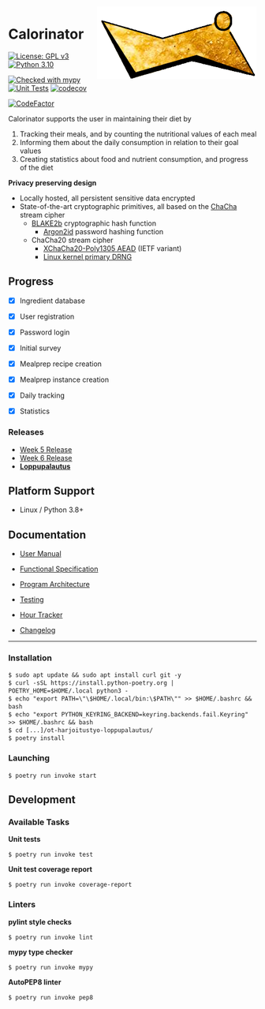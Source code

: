 <img align="right" src="https://raw.githubusercontent.com/MarkusOttela/ot-harjoitustyo/master/logo.png" style="position: relative; top: 0; left: 0;">

# Calorinator 

[![License: GPL v3](https://img.shields.io/badge/License-GPLv3-blue.svg)](https://www.gnu.org/licenses/gpl-3.0)
[![Python 3.10](https://img.shields.io/badge/Python-3.10-informational)](https://python.org)

[![Checked with mypy](http://www.mypy-lang.org/static/mypy_badge.svg)](http://mypy-lang.org/)
[![Unit Tests](https://github.com/MarkusOttela/ot-harjoitustyo/actions/workflows/unit_tests.yml/badge.svg?branch=master)](https://github.com/MarkusOttela/ot-harjoitustyo/actions/workflows/unit_tests.yml)
[![codecov](https://codecov.io/gh/MarkusOttela/ot-harjoitustyo/branch/master/graph/badge.svg?token=W1LR4KBFNX)](https://codecov.io/gh/MarkusOttela/ot-harjoitustyo)

[![CodeFactor](https://www.codefactor.io/repository/github/markusottela/ot-harjoitustyo/badge)](https://www.codefactor.io/repository/github/markusottela/ot-harjoitustyo)

Calorinator supports the user in maintaining their diet by
  1. Tracking their meals, and by counting the nutritional values of each meal
  2. Informing them about the daily consumption in relation to their goal values
  3. Creating statistics about food and nutrient consumption, and progress of the diet

**Privacy preserving design**

* Locally hosted, all persistent sensitive data encrypted
* State-of-the-art cryptographic primitives, all based on the [ChaCha](https://cr.yp.to/chacha/chacha-20080128.pdf) stream cipher
  * [BLAKE2b](https://www.blake2.net/) cryptographic hash function
    * [Argon2id](https://github.com/p-h-c/phc-winner-argon2) password hashing function
  * ChaCha20 stream cipher
    * [XChaCha20-Poly1305 AEAD](https://libsodium.gitbook.io/doc/secret-key_cryptography/aead/chacha20-poly1305/xchacha20-poly1305_construction) (IETF variant)
    * [Linux kernel primary DRNG](https://elixir.bootlin.com/linux/latest/source/drivers/char/random.c)


## Progress

* [x] Ingredient database
* [x] User registration
* [x] Password login
* [x] Initial survey
* [x] Mealprep recipe creation
* [x] Mealprep instance creation
* [x] Daily tracking
* [x] Statistics


### Releases

* [Week 5 Release](https://github.com/MarkusOttela/ot-harjoitustyo/releases/tag/viikko5)
* [Week 6 Release](https://github.com/MarkusOttela/ot-harjoitustyo/releases/tag/viikko6)
* **[Loppupalautus](https://github.com/MarkusOttela/ot-harjoitustyo/releases/tag/loppupalautus)**

## Platform Support

* Linux / Python 3.8+


## Documentation

* [User Manual](https://github.com/MarkusOttela/ot-harjoitustyo/blob/master/Documentation/01%20-%20User%20Manual.md)


* [Functional Specification](https://github.com/MarkusOttela/ot-harjoitustyo/blob/master/Documentation/02%20-%20Functional%20Specification.md)
* [Program Architecture](https://github.com/MarkusOttela/ot-harjoitustyo/blob/master/Documentation/03%20-%20Architecture.md)
* [Testing](https://github.com/MarkusOttela/ot-harjoitustyo/blob/master/Documentation/04%20-%20Testing.md)


* [Hour Tracker](https://github.com/MarkusOttela/ot-harjoitustyo/blob/master/Documentation/05%20-%20Hour%20Tracker.md)
* [Changelog](https://github.com/MarkusOttela/ot-harjoitustyo/blob/master/Documentation/06%20-%20Changelog.md)


---

### Installation

```
$ sudo apt update && sudo apt install curl git -y
$ curl -sSL https://install.python-poetry.org | POETRY_HOME=$HOME/.local python3 -
$ echo "export PATH=\"\$HOME/.local/bin:\$PATH\"" >> $HOME/.bashrc && bash
$ echo "export PYTHON_KEYRING_BACKEND=keyring.backends.fail.Keyring" >> $HOME/.bashrc && bash
$ cd [...]/ot-harjoitustyo-loppupalautus/
$ poetry install
```


### Launching

```
$ poetry run invoke start
```

## Development


### Available Tasks


**Unit tests**

```
$ poetry run invoke test
```

**Unit test coverage report**

```
$ poetry run invoke coverage-report
```


### Linters

**pylint style checks**

```
$ poetry run invoke lint
```

**mypy type checker**

```
$ poetry run invoke mypy
```

**AutoPEP8 linter**

```
$ poetry run invoke pep8
```
